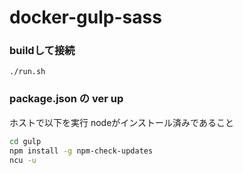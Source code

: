 # docker-gulp-sass

### buildして接続

```
./run.sh
```

### package.json の ver up

ホストで以下を実行 nodeがインストール済みであること

```sh
cd gulp
npm install -g npm-check-updates
ncu -u
```